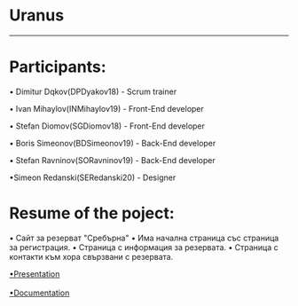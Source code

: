 # Uranus
<hr>


# Participants:


• Dimitur Dqkov(DPDyakov18) - Scrum trainer

• Ivan Mihaylov(INMihaylov19) - Front-End developer

• Stefan Diomov(SGDiomov18) - Front-End developer

• Boris Simeonov(BDSimeonov19) - Back-End developer

• Stefan Ravninov(SORavninov19) - Back-End developer

•Simeon Redanski(SERedanski20) - Designer


# Resume of the poject:

• Сайт за резерват "Сребърна"
• Има начална страница със страница за регистрация.
• Страница с информация за резервата.
• Страница с контакти към хора свързвани с резервата.

[•Presentation](Documents/Presentation.pptx) <br><br>
[•Documentation](Documents/Documentation.docx)
